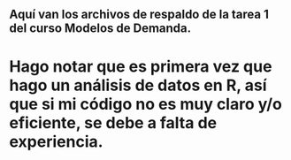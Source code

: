 ## Aquí van los archivos de respaldo de la tarea 1 del curso Modelos de Demanda.
# Hago notar que es primera vez que hago un análisis de datos en R, así que si mi código no es muy claro y/o eficiente, se debe a falta de experiencia.
